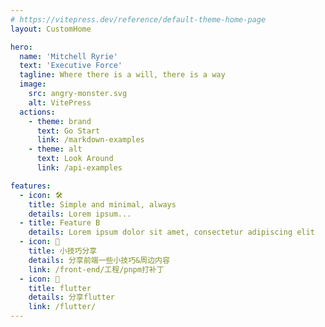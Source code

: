 ```yaml
---
# https://vitepress.dev/reference/default-theme-home-page
layout: CustomHome

hero:
  name: 'Mitchell Ryrie'
  text: 'Executive Force'
  tagline: Where there is a will, there is a way
  image:
    src: angry-monster.svg
    alt: VitePress
  actions:
    - theme: brand
      text: Go Start
      link: /markdown-examples
    - theme: alt
      text: Look Around
      link: /api-examples

features:
  - icon: 🛠️
    title: Simple and minimal, always
    details: Lorem ipsum...
  - title: Feature B
    details: Lorem ipsum dolor sit amet, consectetur adipiscing elit
  - icon: 🙈
    title: 小技巧分享
    details: 分享前端一些小技巧&周边内容
    link: /front-end/工程/pnpm打补丁
  - icon: 🙈
    title: flutter
    details: 分享flutter
    link: /flutter/
---
```

